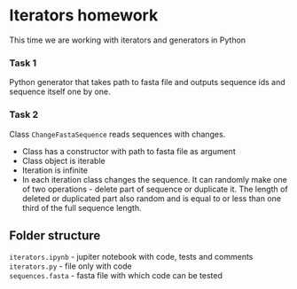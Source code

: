 # Iterators homework
This time we are working with iterators and generators in Python

### Task 1
Python generator that takes path to fasta file and outputs sequence ids and sequence itself one by one.
  
### Task 2
Class `ChangeFastaSequence` reads sequences with changes.
- Class has a constructor with path to fasta file as argument
- Class object is iterable
- Iteration is infinite
- In each iteration class changes the sequence. It can randomly make one of two operations - delete part of sequence or duplicate it. The length of deleted or duplicated part also random and is equal to or less than one third of the full sequence length.
  
## Folder structure
`iterators.ipynb` - jupiter notebook with code, tests and comments  
`iterators.py` - file only with code  
`sequences.fasta` - fasta file with which code can be tested